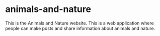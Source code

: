 # animals-and-nature

This is the Animals and Nature website.   This is a web application where people can make posts and share information about animals and nature.
